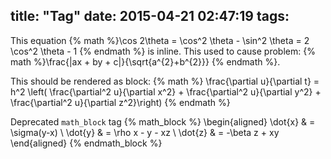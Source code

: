 title: "Tag"
date: 2015-04-21 02:47:19
tags:
---
This equation {% math %}\cos 2\theta = \cos^2 \theta - \sin^2 \theta =  2 \cos^2 \theta - 1 {% endmath %} is inline.
This used to cause problem: {% math %}\frac{|ax + by + c|}{\sqrt{a^{2}+b^{2}}} {% endmath %}.

This should be rendered as block:
{% math %}
\frac{\partial u}{\partial t}
= h^2 \left( \frac{\partial^2 u}{\partial x^2} +
\frac{\partial^2 u}{\partial y^2} +
\frac{\partial^2 u}{\partial z^2}\right)
{% endmath %}

Deprecated `math_block` tag
{% math_block %}
\begin{aligned}
\dot{x} & = \sigma(y-x) \\
\dot{y} & = \rho x - y - xz \\
\dot{z} & = -\beta z + xy
\end{aligned}
{% endmath_block %}

